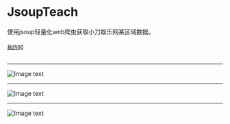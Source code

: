 # JsoupTeach
使用jsoup轻量化web爬虫获取小刀娱乐网某区域数据。<br>  
[`我的QQ`](http://wpa.qq.com/msgrd?v=3&uin=87920151&site=qq&menu=yes)  </br>  
* * *
![Image text](https://github.com/WenAndWen/JsoupTeach/blob/master/JsoupDemo/image/Screenshot_2018-02-17-01-18-36-397_com.aide.ui.png)
* * *
![Image text](https://github.com/WenAndWen/JsoupTeach/blob/master/JsoupDemo/image/Screenshot_2018-02-17-01-34-44-127_com.aide.ui.png) 
* * *
![Image text](https://github.com/WenAndWen/JsoupTeach/blob/master/JsoupDemo/image/Screenshot_2018-02-17-01-34-50-844_com.aide.ui.png)
